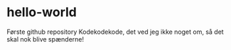 # hello-world
Første github repository
Kodekodekode, det ved jeg ikke noget om, så det skal nok blive spænderne!
